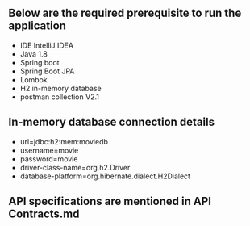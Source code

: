 ## Below are  the required prerequisite to run the application
* IDE IntelliJ IDEA 
* Java 1.8
* Spring boot
* Spring Boot JPA
* Lombok
* H2 in-memory database
* postman collection V2.1

## In-memory database connection details
* url=jdbc:h2:mem:moviedb
* username=movie
* password=movie
* driver-class-name=org.h2.Driver
* database-platform=org.hibernate.dialect.H2Dialect

## API specifications are mentioned in API Contracts.md
